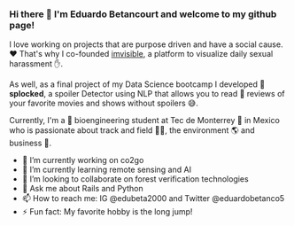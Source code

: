 ### Hi there 👋 I'm Eduardo Betancourt and welcome to my github page!


I love working on projects that are purpose driven and have a social cause. ❤️  That's why I co-founded [imvisible](http://www.im-visible.com/), a platform to visualize daily sexual harassment ✋.

As well, as a final project of my Data Science bootcamp I developed 🚫 **splocked**, a spoiler Detector using NLP that allows you to read 📝 reviews of your favorite movies and shows without spoilers 😅. 

Currently, I'm a 🦠 bioengineering student at Tec de Monterrey 🐑 in Mexico who is passionate about track and field 🏃‍♂️, the environment 🌎 and business 🤝. 


- 🔭 I’m currently working on co2go
- 🌱 I’m currently learning remote sensing and AI
- 👯 I’m looking to collaborate on forest verification technologies
- 💬 Ask me about Rails and Python
- 📫 How to reach me: IG @edubeta2000 and Twitter @eduardobetanco5
- ⚡ Fun fact: My favorite hobby is the long jump! 
